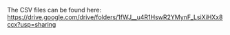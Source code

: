 The CSV files can be found here: https://drive.google.com/drive/folders/1fWJ__u4R1HswR2YMynF_LsiXiHXx8ccx?usp=sharing
